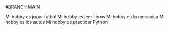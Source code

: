 #BRANCH MAIN

Mi hobby es jugar futbol
Mi hobby es leer libros
Mi hobby es la mecanica
Mi hobby es los autos
Mi hobby es practicar Python
